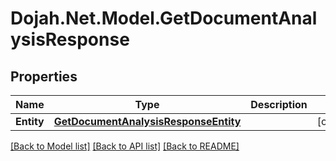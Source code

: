 # Dojah.Net.Model.GetDocumentAnalysisResponse

## Properties

Name | Type | Description | Notes
------------ | ------------- | ------------- | -------------
**Entity** | [**GetDocumentAnalysisResponseEntity**](GetDocumentAnalysisResponseEntity.md) |  | [optional] 

[[Back to Model list]](../README.md#documentation-for-models) [[Back to API list]](../README.md#documentation-for-api-endpoints) [[Back to README]](../README.md)

